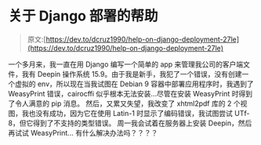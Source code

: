# 关于 Django 部署的帮助

> 原文:[https://dev.to/dcruz1990/help-on-django-deployment-27le](https://dev.to/dcruz1990/help-on-django-deployment-27le)

一个多月来，我一直在用 Django 编写一个简单的 app 来管理我公司的客户端文件，我有 Deepin 操作系统 15.9。由于我是新手，我犯了一个错误，没有创建一个虚拟的 env，所以现在当我试图在 Debian 9 容器中部署应用程序时，我遇到了 WeasyPrint 错误，cairocffi 似乎根本无法安装...尽管在安装 WeasyPrint 时得到了令人满意的 pip 消息。
然后，又累又失望，我改变了 xhtml2pdf 库的 2 个视图，我也没有成功，因为它在使用 Latin-1 时显示了编码错误，我试图尝试 UTf-8，但它得到了不支持的类型错误。
周一我会试着在服务器上安装 Deepin，然后再试试 WeasyPrint...
有什么解决办法吗？？？？